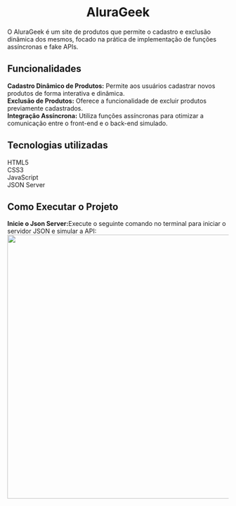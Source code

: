  <h1 align="center">AluraGeek</h1>
 O AluraGeek é um site de produtos que permite o cadastro e exclusão dinâmica dos mesmos, focado na prática de implementação de funções assíncronas e fake APIs.

<h2>Funcionalidades</h2>
<strong>Cadastro Dinâmico de Produtos:</strong> Permite aos usuários cadastrar novos produtos de forma interativa e dinâmica.<br>
<strong>Exclusão de Produtos:</strong> Oferece a funcionalidade de excluir produtos previamente cadastrados.<br>
<strong>Integração Assíncrona:</strong> Utiliza funções assíncronas para otimizar a comunicação entre o front-end e o back-end simulado.<br>

<h2>Tecnologias utilizadas</h2>
HTML5<br>
CSS3<br>
JavaScript<br>
JSON Server<br>

<h2>Como Executar o Projeto</h2>
<strong>Inicie o Json Server:</strong>Execute o seguinte comando no terminal para iniciar o servidor JSON e simular a API:
<img src="https://github.com/JulianafBandeira/AluraGeek/assets/74437592/e8aba1f8-bcfe-4bee-985f-14767368f386" width="600">
